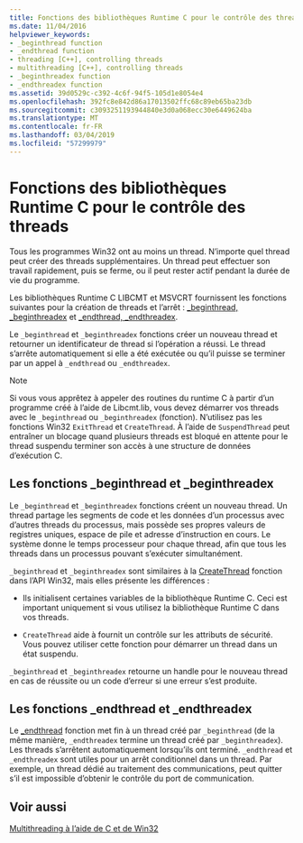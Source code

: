 ```yaml
---
title: Fonctions des bibliothèques Runtime C pour le contrôle des threads
ms.date: 11/04/2016
helpviewer_keywords:
- _beginthread function
- _endthread function
- threading [C++], controlling threads
- multithreading [C++], controlling threads
- _beginthreadex function
- _endthreadex function
ms.assetid: 39d0529c-c392-4c6f-94f5-105d1e8054e4
ms.openlocfilehash: 392fc8e842d86a17013502ffc68c89eb65ba23db
ms.sourcegitcommit: c3093251193944840e3d0a068ecc30e6449624ba
ms.translationtype: MT
ms.contentlocale: fr-FR
ms.lasthandoff: 03/04/2019
ms.locfileid: "57299979"
---
```

# <a name="c-run-time-library-functions-for-thread-control"></a>Fonctions des bibliothèques Runtime C pour le contrôle des threads

Tous les programmes Win32 ont au moins un thread. N’importe quel thread peut créer des threads supplémentaires. Un thread peut effectuer son travail rapidement, puis se ferme, ou il peut rester actif pendant la durée de vie du programme.

Les bibliothèques Runtime C LIBCMT et MSVCRT fournissent les fonctions suivantes pour la création de threads et l’arrêt : [_beginthread, _beginthreadex](../c-runtime-library/reference/beginthread-beginthreadex.md) et [_endthread, _endthreadex](../c-runtime-library/reference/endthread-endthreadex.md).

Le `_beginthread` et `_beginthreadex` fonctions créer un nouveau thread et retourner un identificateur de thread si l’opération a réussi. Le thread s’arrête automatiquement si elle a été exécutée ou qu’il puisse se terminer par un appel à `_endthread` ou `_endthreadex`.

> [!NOTE]
> Si vous vous apprêtez à appeler des routines du runtime C à partir d’un programme créé à l’aide de Libcmt.lib, vous devez démarrer vos threads avec le `_beginthread` ou `_beginthreadex` (fonction). N’utilisez pas les fonctions Win32 `ExitThread` et `CreateThread`. À l’aide de `SuspendThread` peut entraîner un blocage quand plusieurs threads est bloqué en attente pour le thread suspendu terminer son accès à une structure de données d’exécution C.

##  <a name="_core_the__beginthread_function"></a> Les fonctions _beginthread et _beginthreadex

Le `_beginthread` et `_beginthreadex` fonctions créent un nouveau thread. Un thread partage les segments de code et les données d’un processus avec d’autres threads du processus, mais possède ses propres valeurs de registres uniques, espace de pile et adresse d’instruction en cours. Le système donne le temps processeur pour chaque thread, afin que tous les threads dans un processus pouvant s’exécuter simultanément.

`_beginthread` et `_beginthreadex` sont similaires à la [CreateThread](/windows/desktop/api/processthreadsapi/nf-processthreadsapi-createthread) fonction dans l’API Win32, mais elles présente les différences :

- Ils initialisent certaines variables de la bibliothèque Runtime C. Ceci est important uniquement si vous utilisez la bibliothèque Runtime C dans vos threads.

- `CreateThread` aide à fournit un contrôle sur les attributs de sécurité. Vous pouvez utiliser cette fonction pour démarrer un thread dans un état suspendu.

`_beginthread` et `_beginthreadex` retourne un handle pour le nouveau thread en cas de réussite ou un code d’erreur si une erreur s’est produite.

##  <a name="_core_the__endthread_function"></a> Les fonctions _endthread et _endthreadex

Le [_endthread](../c-runtime-library/reference/endthread-endthreadex.md) fonction met fin à un thread créé par `_beginthread` (de la même manière, `_endthreadex` termine un thread créé par `_beginthreadex`). Les threads s’arrêtent automatiquement lorsqu’ils ont terminé. `_endthread` et `_endthreadex` sont utiles pour un arrêt conditionnel dans un thread. Par exemple, un thread dédié au traitement des communications, peut quitter s’il est impossible d’obtenir le contrôle du port de communication.

## <a name="see-also"></a>Voir aussi

[Multithreading à l’aide de C et de Win32](multithreading-with-c-and-win32.md)
